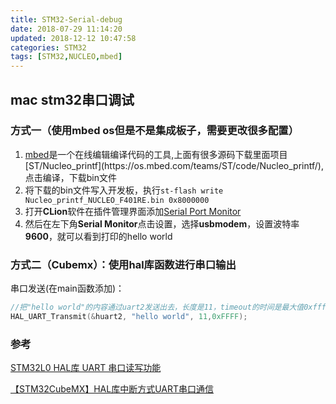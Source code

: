 ```yaml
---
title: STM32-Serial-debug
date: 2018-07-29 11:14:20
updated: 2018-12-12 10:47:58
categories: STM32
tags: [STM32,NUCLEO,mbed]
---
```


## mac stm32串口调试

### 方式一（使用mbed os但是不是集成板子，需要更改很多配置）

1. [mbed](https://os.mbed.com/compiler/#nav:/Nucleo_printf/main.cpp;)是一个在线编辑编译代码的工具,上面有很多源码下载里面项目[ST/Nucleo_printf](https://os.mbed.com/teams/ST/code/Nucleo_printf/),点击编译，下载bin文件
2. 将下载的bin文件写入开发板，执行`st-flash write Nucleo_printf_NUCLEO_F401RE.bin 0x8000000`
3. 打开**CLion**软件在插件管理界面添加[Serial Port Monitor](https://bitbucket.org/dmitry_cherkas/intellij-serial-monitor)
4. 然后在左下角**Serial Monitor**点击设置，选择**usbmodem**，设置波特率**9600**，就可以看到打印的hello world

### 方式二（Cubemx）：使用hal库函数进行串口输出

串口发送(在main函数添加)：

```c
//把"hello world"的内容通过uart2发送出去，长度是11，timeout的时间是最大值0xffff
HAL_UART_Transmit(&huart2, "hello world", 11,0xFFFF);
```







### 参考

[STM32L0 HAL库 UART 串口读写功能](https://www.cnblogs.com/Mysterious/p/4804188.html)

[【STM32CubeMX】HAL库中断方式UART串口通信](https://blog.csdn.net/cayloon/article/details/79196942)